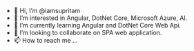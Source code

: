 - 👋 Hi, I’m @iamsupritam
- 👀 I’m interested in Angular, DotNet Core, Microsoft Azure, AI.
- 🌱 I’m currently learning Angular and DotNet Core Web Api.
- 💞️ I’m looking to collaborate on SPA web application.
- 📫 How to reach me ...

<!---
iamsupritam/iamsupritam is a ✨ special ✨ repository because its `README.md` (this file) appears on your GitHub profile.
You can click the Preview link to take a look at your changes.
--->
